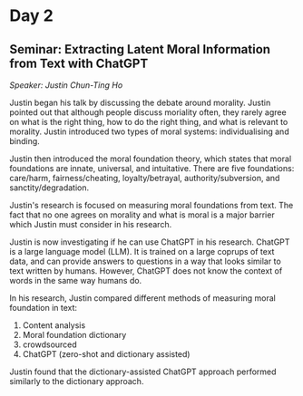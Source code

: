 # Day 2

## Seminar: Extracting Latent Moral Information from Text with ChatGPT
*Speaker: Justin Chun-Ting Ho*

Justin began his talk by discussing the debate around morality. 
Justin pointed out that although people discuss moriality often, they rarely agree on what is the right thing, how to do the right thing, and what is relevant to morality.
Justin introduced two types of moral systems: individualising and binding.

Justin then introduced the moral foundation theory, which states that moral foundations are innate, universal, and intuitative. 
There are five foundations: care/harm, fairness/cheating, loyalty/betrayal, authority/subversion, and sanctity/degradation.

Justin's research is focused on measuring moral foundations from text. 
The fact that no one agrees on morality and what is moral is a major barrier which Justin must consider in his research.

Justin is now investigating if he can use ChatGPT in his research. 
ChatGPT is a large language model (LLM). 
It is trained on a large coprups of text data, and can provide answers to questions in a way that looks similar to text written by humans.
However, ChatGPT does not know the context of words in the same way humans do.

In his research, Justin compared different methods of measuring moral foundation in text:

1. Content analysis
2. Moral foundation dictionary
3. crowdsourced
4. ChatGPT (zero-shot and dictionary assisted)

Justin found that the dictionary-assisted ChatGPT approach performed similarly to the dictionary approach.
